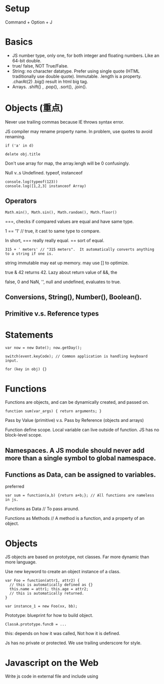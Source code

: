 # Setup
Command + Option + J

# Basics
-  JS number type, only one, for both integer and floating numbers. Like an 64-bit double.
-  true/ false, NOT True/False.
- String: no character datatype. Prefer using single quote (HTML traditionally use double quote). Immutable. .length is a property. .charAt(2) .big() result in html big tag.
- Arrays. .shift() , .pop(), .sort(), .join().

# Objects (重点)

Never use trailing commas because IE throws syntax error.

JS compiler may rename property name. In problem, use quotes to avoid renaming.

```
if ('a' in d)

delete obj.title
```

Don't use array for map, the array.lengh will be 0 confusingly.

Null v..s Undefined.
typeof, instanceof

```
console.log(typeof(123))
console.log([1,2,3] instanceof Array)
```

## Operators
```
Math.min(), Math.sin(), Math.random(), Math.floor()
```

===, checks if compared values are equal and have same type.

1 == '1'   // true, it cast to same type to compare.

In short, === really really equal. == sort of equal.
```
315 + ' meters' // "315 meters".  It automatically converts anything to a string if one is.
```

string immutable may eat up memory. may use [] to optimize.

true & 42 returns 42. Lazy about return value of &&, the 

false, 0 and NaN, '', null  and undefined, evaluates to true.

## Conversions, String(), Number(), Boolean().

## Primitive v.s. Reference types

# Statements
```
var now = new Date(); now.getDay();

switch(event.keyCode); // Common application is handling keyboard input.

for (key in obj) {}
```

# Functions
Functions are objects, and can be dynamically created, and passed on.

```
function sum(var_args) { return arguments; }
```

Pass by Value (primitive) v.s. Pass by Reference (objects and arrays)

Function define scope. Local variable can live outside of function. JS has no block-level scope.

## Namespaces. A JS module should never add more than a single symbol to global namespace.

## Functions as Data, can be assigned to variables. 

preferred 
```
var sum = function(a,b) {return a+b;}; // All functions are nameless in js.
```

Functions as Data // To pass around.

Functions as Methods // A method is a function, and a property of an object.

# Objects
JS objects are based on prototype, not classes. Far more dynamic than more language.

Use new keyword to create an object instance of a class.

```
var Foo = function(attr1, attr2) {
  // this is automatically defined as {}
  this.name = attr1; this.age = attr2;
  // this is automatically returned.
}

var instance_1 = new Foo(xx, bb);
```

Prototype: blueprint for how to build object.

```
ClassA.prototype.funcB = ...
```

this: depends on how it was called, Not how it is defined.

Js has no private or protected. We use trailing underscore for style.

# Javascript on the Web

  Write js code in external file and include using <script> tag.
  ```
  <script src='code.js'></script>
  ```
  Never use self-closing script tag. Won't work in many browsers.
  

  !1 instead of false
  
  Compiler concatenate all the file together.  Compiler does compression, but not real obfuscation.
  
  Best practices: bundle all js code into one file, minimize http requests.
  
## DOM
document object refers to the body. More in Mozilla's DOM reference.
Tutorial on Javascript accesing DOM: https://dom-tutorials.appspot.com/static/1.html

```
document.getElementById('elementId')
document.getElementById('star').src = 'star_on.gif';
childNodes
lastChild; firstChild;
parentNode;
previousSibling; nextSibling;
document.getElementById('stars').childNodes[1].src = 'star_on.gif';
document.getElementById('phrase').lastChild.firstChild.src = 'star_on.gif';
document.getElementById('laststar').previousSibling.previousSibling.src = 'star_on.gif';
```
  
Exercise: write a tree walker for next node.
  
## Node Properties
querySelectorAll()
Many selectors are not supported in IE7 and earlier.
jQuery 就是专门做这件事的，兼容地做query select.

## Manipulating the DOM
Tutorial

```
node.innerHTML // Never use again. It's very dangerous for script injection.
node1.removeChild(node2);
node1.appendChild(node2);
document.createTextNode('hi')
document.createElement('IMG');  // params is the TAG name.
```

## Creating DOM Nodes
```
createElement()
setAttribute()
appendChild()
.className = 'xxx;

.insertBefore
.replaceChild
.removeChild
```

## Javascript and CSS
Learn CSS and use it as much as possible. Realy powerful.
```
img.className += 'abc'
Closure: .hasClass; .addClass, .removeClass
node.style.XXX = 'xxx';
```

# Event Handling
